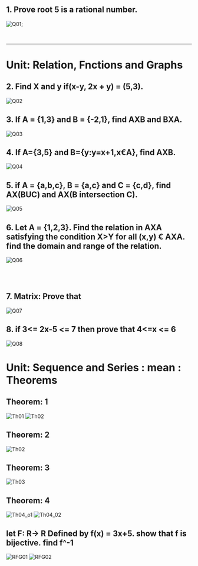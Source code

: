 ## 1. Prove root 5 is a rational number.
![Q01](./assets/Q01.jpg);

<br>
<hr>

# Unit: Relation, Fnctions and Graphs

## 2. Find X and y if(x-y, 2x + y) = (5,3).
![Q02](./assets/Q02.jpg)

## 3. If A = {1,3} and B = {-2,1}, find AXB and BXA.
![Q03](./assets/Q03.jpg)

## 4. If A={3,5} and B={y:y=x+1,x€A}, find AXB.
![Q04](./assets/Q04.jpg)

## 5. if A = {a,b,c}, B = {a,c} and C = {c,d}, find AX(BUC) and AX(B intersection C).
![Q05](./assets/Q05.jpg)

## 6. Let A = {1,2,3}. Find the relation in AXA satisfying the condition X>Y for all (x,y) € AXA. find the domain and range of the relation.
![Q06](./assets/Q06.jpg)

<br><br>

## 7. Matrix: Prove that
![Q07](./assets/Q07.jpg)

## 8. if 3<= 2x-5 <= 7 then prove that 4<=x <= 6
![Q08](./assets/Q08.jpg)

# Unit: Sequence and Series : mean : Theorems
## Theorem: 1
![Th01](./assets/Th01_01.jpg)
![Th02](./assets/Th01_02.jpg)
## Theorem: 2
![Th02](./assets/Th02.jpg)
## Theorem: 3
![Th03](./assets/Th03.jpg)
## Theorem: 4
![Th04_o1](./assets/Th04_01.jpg)
![Th04_02](./assets/Th04_02.jpg)

## let F: R-> R Defined by f(x) = 3x+5. show that f is bijective. find f^-1
![RFG01](./assets/RFG01.jpg)
![RFG02](./assets/RFG02.jpg)


